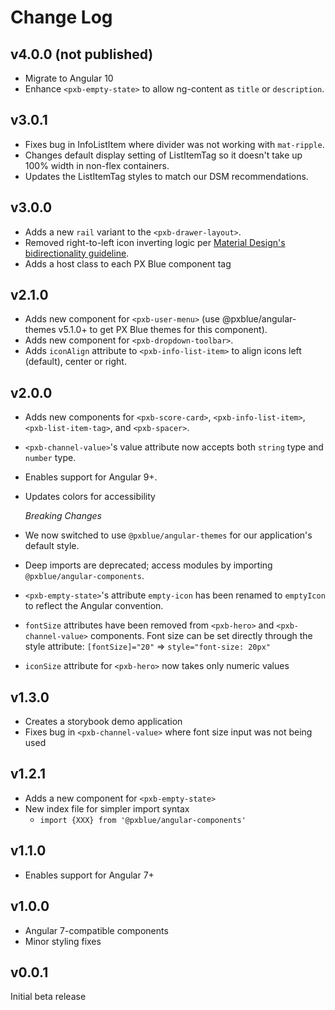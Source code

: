 # Change Log

## v4.0.0 (not published)

-   Migrate to Angular 10
-   Enhance `<pxb-empty-state>` to allow ng-content as `title` or `description`.

## v3.0.1

-   Fixes bug in InfoListItem where divider was not working with `mat-ripple`.
-   Changes default display setting of ListItemTag so it doesn't take up 100% width in non-flex containers.
-   Updates the ListItemTag styles to match our DSM recommendations.

## v3.0.0

-   Adds a new `rail` variant to the `<pxb-drawer-layout>`.
-   Removed right-to-left icon inverting logic per [Material Design's bidirectionality guideline](https://material.io/design/usability/bidirectionality.html#mirroring-layout).
-   Adds a host class to each PX Blue component tag

## v2.1.0

-   Adds new component for `<pxb-user-menu>` (use @pxblue/angular-themes v5.1.0+ to get PX Blue themes for this component).
-   Adds new component for `<pxb-dropdown-toolbar>`.
-   Adds `iconAlign` attribute to `<pxb-info-list-item>` to align icons left (default), center or right.

## v2.0.0

-   Adds new components for `<pxb-score-card>`, `<pxb-info-list-item>`, `<pxb-list-item-tag>`, and `<pxb-spacer>`.
-   `<pxb-channel-value>`'s value attribute now accepts both `string` type and `number` type.
-   Enables support for Angular 9+.
-   Updates colors for accessibility

    _Breaking Changes_

-   We now switched to use `@pxblue/angular-themes` for our application's default style.
-   Deep imports are deprecated; access modules by importing `@pxblue/angular-components`.
-   `<pxb-empty-state>`'s attribute `empty-icon` has been renamed to `emptyIcon` to reflect the Angular convention.
-   `fontSize` attributes have been removed from `<pxb-hero>` and `<pxb-channel-value>`
    components. Font size can be set directly through the style attribute: `[fontSize]="20"` => `style="font-size: 20px"`
-   `iconSize` attribute for `<pxb-hero>` now takes only numeric values

## v1.3.0

-   Creates a storybook demo application
-   Fixes bug in `<pxb-channel-value>` where font size input was not being used

## v1.2.1

-   Adds a new component for `<pxb-empty-state>`
-   New index file for simpler import syntax
    -   `import {XXX} from '@pxblue/angular-components'`

## v1.1.0

-   Enables support for Angular 7+

## v1.0.0

-   Angular 7-compatible components
-   Minor styling fixes

## v0.0.1

Initial beta release
